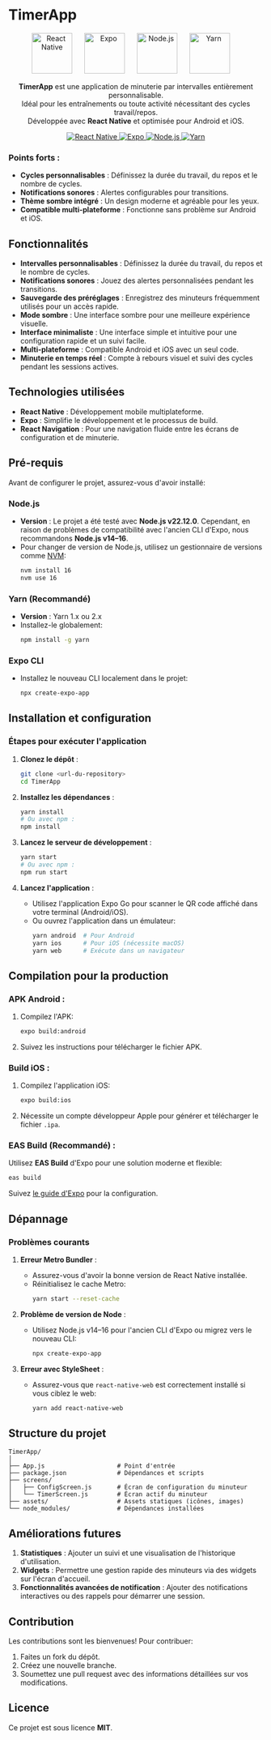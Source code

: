 # TimerApp

<p align="center">
  <img src="https://reactnative.dev/img/header_logo.svg" alt="React Native" height="80"/>
  <img src="https://cdn.worldvectorlogo.com/logos/expo-1.svg" alt="Expo" height="80" style="margin: 0 20px;"/>
  <img src="https://nodejs.org/static/images/logo.svg" alt="Node.js" height="80"/>
  <img src="https://upload.wikimedia.org/wikipedia/commons/thumb/1/11/Yarn-logo-kitten.svg/512px-Yarn-logo-kitten.svg.png?20220521160407" alt="Yarn" height="80" style="margin: 0 20px;"/>
</p>

<p align="center">
  <b>TimerApp</b> est une application de minuterie par intervalles entièrement personnalisable.<br/>
  Idéal pour les entraînements ou toute activité nécessitant des cycles travail/repos.<br/>
  Développée avec <b>React Native</b> et optimisée pour Android et iOS.
</p>

<p align="center">
  <a href="https://reactnative.dev/">
    <img alt="React Native" src="https://img.shields.io/badge/React%20Native-v0.76.5-blue?style=flat-square&logo=react"/>
  </a>
  <a href="https://expo.dev/">
    <img alt="Expo" src="https://img.shields.io/badge/Expo-v52.0.23-brightgreen?style=flat-square&logo=expo"/>
  </a>
  <a href="https://nodejs.org/">
    <img alt="Node.js" src="https://img.shields.io/badge/Node.js-v16.20.0-green?style=flat-square&logo=node.js"/>
  </a>
  <a href="https://yarnpkg.com/">
    <img alt="Yarn" src="https://img.shields.io/badge/Yarn-1.x-blueviolet?style=flat-square&logo=yarn"/>
  </a>
</p>

### Points forts :

- **Cycles personnalisables** : Définissez la durée du travail, du repos et le nombre de cycles.
- **Notifications sonores** : Alertes configurables pour transitions.
- **Thème sombre intégré** : Un design moderne et agréable pour les yeux.
- **Compatible multi-plateforme** : Fonctionne sans problème sur Android et iOS.

## Fonctionnalités

- **Intervalles personnalisables** : Définissez la durée du travail, du repos et le nombre de cycles.
- **Notifications sonores** : Jouez des alertes personnalisées pendant les transitions.
- **Sauvegarde des préréglages** : Enregistrez des minuteurs fréquemment utilisés pour un accès rapide.
- **Mode sombre** : Une interface sombre pour une meilleure expérience visuelle.
- **Interface minimaliste** : Une interface simple et intuitive pour une configuration rapide et un suivi facile.
- **Multi-plateforme** : Compatible Android et iOS avec un seul code.
- **Minuterie en temps réel** : Compte à rebours visuel et suivi des cycles pendant les sessions actives.

## Technologies utilisées

- **React Native** : Développement mobile multiplateforme.
- **Expo** : Simplifie le développement et le processus de build.
- **React Navigation** : Pour une navigation fluide entre les écrans de configuration et de minuterie.

## Pré-requis

Avant de configurer le projet, assurez-vous d'avoir installé:

### Node.js

- **Version** : Le projet a été testé avec **Node.js v22.12.0**. Cependant, en raison de problèmes de compatibilité avec
  l'ancien CLI d'Expo, nous recommandons **Node.js v14–16**.
- Pour changer de version de Node.js, utilisez un gestionnaire de versions comme [NVM](https://github.com/nvm-sh/nvm):
  ```bash
  nvm install 16
  nvm use 16
  ```

### Yarn (Recommandé)

- **Version** : Yarn 1.x ou 2.x
- Installez-le globalement:
  ```bash
  npm install -g yarn
  ```

### Expo CLI

- Installez le nouveau CLI localement dans le projet:
  ```bash
  npx create-expo-app
  ```

## Installation et configuration

### Étapes pour exécuter l'application

1. **Clonez le dépôt** :
   ```bash
   git clone <url-du-repository>
   cd TimerApp
   ```

2. **Installez les dépendances** :
   ```bash
   yarn install
   # Ou avec npm :
   npm install
   ```

3. **Lancez le serveur de développement** :
   ```bash
   yarn start
   # Ou avec npm :
   npm run start
   ```

4. **Lancez l'application** :
	- Utilisez l'application Expo Go pour scanner le QR code affiché dans votre terminal (Android/iOS).
	- Ou ouvrez l'application dans un émulateur:
	  ```bash
	  yarn android  # Pour Android
	  yarn ios      # Pour iOS (nécessite macOS)
	  yarn web      # Exécute dans un navigateur
	  ```

## Compilation pour la production

### **APK Android** :

1. Compilez l'APK:
   ```bash
   expo build:android
   ```
2. Suivez les instructions pour télécharger le fichier APK.

### **Build iOS** :

1. Compilez l'application iOS:
   ```bash
   expo build:ios
   ```
2. Nécessite un compte développeur Apple pour générer et télécharger le fichier `.ipa`.

### **EAS Build** (Recommandé) :

Utilisez **EAS Build** d'Expo pour une solution moderne et flexible:

```bash
eas build
```

Suivez [le guide d'Expo](https://docs.expo.dev/build/introduction/) pour la configuration.

## Dépannage

### Problèmes courants

1. **Erreur Metro Bundler** :
	- Assurez-vous d'avoir la bonne version de React Native installée.
	- Réinitialisez le cache Metro:
	  ```bash
	  yarn start --reset-cache
	  ```

2. **Problème de version de Node** :
	- Utilisez Node.js v14–16 pour l'ancien CLI d'Expo ou migrez vers le nouveau CLI:
	  ```bash
	  npx create-expo-app
	  ```

3. **Erreur avec StyleSheet** :
	- Assurez-vous que `react-native-web` est correctement installé si vous ciblez le web:
	  ```bash
	  yarn add react-native-web
	  ```

## Structure du projet

```
TimerApp/
│
├── App.js                    # Point d'entrée
├── package.json              # Dépendances et scripts
├── screens/
│   ├── ConfigScreen.js       # Écran de configuration du minuteur
│   └── TimerScreen.js        # Écran actif du minuteur
├── assets/                   # Assets statiques (icônes, images)
└── node_modules/             # Dépendances installées
```

## Améliorations futures

1. **Statistiques** : Ajouter un suivi et une visualisation de l'historique d'utilisation.
2. **Widgets** : Permettre une gestion rapide des minuteurs via des widgets sur l'écran d'accueil.
3. **Fonctionnalités avancées de notification** : Ajouter des notifications interactives ou des rappels pour démarrer
   une session.

## Contribution

Les contributions sont les bienvenues! Pour contribuer:

1. Faites un fork du dépôt.
2. Créez une nouvelle branche.
3. Soumettez une pull request avec des informations détaillées sur vos modifications.

## Licence

Ce projet est sous licence **MIT**.

